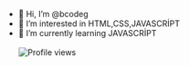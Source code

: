 - 👋 Hi, I’m @bcodeg
- 👀 I’m interested in HTML,CSS,JAVASCRİPT
- 🌱 I’m currently learning JAVASCRİPT <br> <br>
![Profile views](https://gpvc.arturio.dev/bcodeg)

<!---
bcodeg/bcodeg is a ✨ special ✨ repository because its `README.md` (this file) appears on your GitHub profile.
You can click the Preview link to take a look at your changes.
--->
